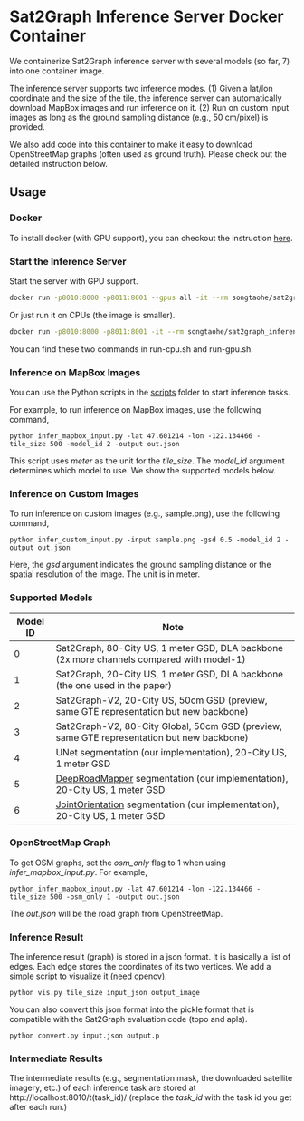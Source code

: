 # Sat2Graph Inference Server Docker Container
We containerize Sat2Graph inference server with several models (so far, 7) into one container image.   

The inference server supports two inference modes. (1) Given a lat/lon coordinate and the size of the tile, the inference server can automatically download MapBox images and run inference on it. (2) Run on custom input images as long as the ground sampling distance (e.g., 50 cm/pixel) is provided. 

We also add code into this container to make it easy to download OpenStreetMap graphs (often used as ground truth). Please check out the detailed instruction below.  

## Usage
### Docker 
To install docker (with GPU support), you can checkout the instruction [here](https://www.tensorflow.org/install/docker). 

### Start the Inference Server
Start the server with GPU support.
```bash
docker run -p8010:8000 -p8011:8001 --gpus all -it --rm songtaohe/sat2graph_inference_server_gpu:latest
```

Or just run it on CPUs (the image is smaller).
```bash
docker run -p8010:8000 -p8011:8001 -it --rm songtaohe/sat2graph_inference_server_cpu:latest
```

You can find these two commands in run-cpu.sh and run-gpu.sh. 

### Inference on MapBox Images
You can use the Python scripts in the [scripts](/docker/scripts) folder to start inference tasks.

For example, to run inference on MapBox images, use the following command,
```
python infer_mapbox_input.py -lat 47.601214 -lon -122.134466 -tile_size 500 -model_id 2 -output out.json
```
This script uses *meter* as the unit for the *tile_size*.
The *model_id* argument determines which model to use. We show the supported models below.

### Inference on Custom Images
To run inference on custom images (e.g., sample.png), use the following command,
```
python infer_custom_input.py -input sample.png -gsd 0.5 -model_id 2 -output out.json
```
Here, the *gsd* argument indicates the ground sampling distance or the spatial resolution of the image. The unit is in meter. 

### Supported Models
Model ID | Note 
--------------------- | -------------
0  | Sat2Graph, 80-City US, 1 meter GSD, DLA backbone (2x more channels compared with model-1)
1  | Sat2Graph, 20-City US, 1 meter GSD, DLA backbone (the one used in the paper)
2  | Sat2Graph-V2, 20-City US, 50cm GSD (preview, same GTE representation but new backbone)
3  | Sat2Graph-V2, 80-City Global, 50cm GSD (preview, same GTE representation but new backbone)
4  | UNet segmentation (our implementation), 20-City US, 1 meter GSD
5  | [DeepRoadMapper](http://www.cs.toronto.edu/~wenjie/papers/iccv17/mattyus_etal_iccv17.pdf) segmentation (our implementation), 20-City US, 1 meter GSD
6  | [JointOrientation](https://openaccess.thecvf.com/content_CVPR_2019/papers/Batra_Improved_Road_Connectivity_by_Joint_Learning_of_Orientation_and_Segmentation_CVPR_2019_paper.pdf) segmentation (our implementation), 20-City US, 1 meter GSD


### OpenStreetMap Graph
To get OSM graphs, set the *osm_only* flag to 1 when using *infer_mapbox_input.py*. For example, 
```
python infer_mapbox_input.py -lat 47.601214 -lon -122.134466 -tile_size 500 -osm_only 1 -output out.json
```
The *out.json* will be the road graph from OpenStreetMap.

### Inference Result
The inference result (graph) is stored in a json format. It is basically a list of edges. Each edge stores the coordinates of its two vertices. We add a simple script to visualize it (need opencv). 
```
python vis.py tile_size input_json output_image 
```

You can also convert this json format into the pickle format that is compatible with the Sat2Graph evaluation code (topo and apls).
```
python convert.py input.json output.p
```



### Intermediate Results
The intermediate results (e.g., segmentation mask, the downloaded satellite imagery, etc.) of each inference task are stored at http://localhost:8010/t(task_id)/ (replace the *task_id* with the task id you get after each run.)











